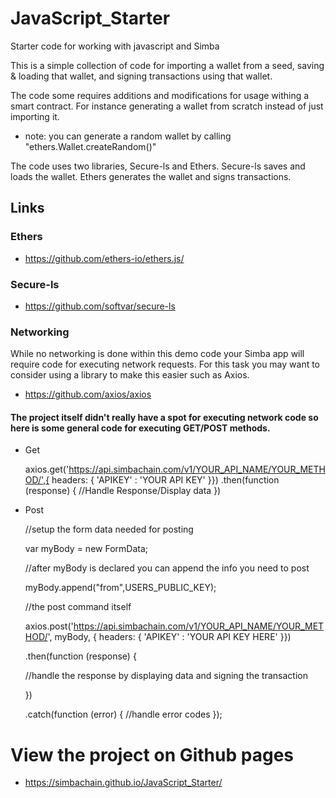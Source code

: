 # JavaScript_Starter
Starter code for working with javascript and Simba

This is a simple collection of code for importing a wallet from a seed, saving & loading that wallet, 
and signing transactions using that wallet.

The code some requires additions and modifications for usage withing a smart contract. For instance generating
a wallet from scratch instead of just importing it.
* note: you can generate a random wallet by calling "ethers.Wallet.createRandom()"

The code uses two libraries, Secure-ls and Ethers. Secure-ls saves and loads the wallet. Ethers generates the wallet
and signs transactions.

## Links
### Ethers
* https://github.com/ethers-io/ethers.js/
### Secure-ls
* https://github.com/softvar/secure-ls
### Networking
While no networking is done within this demo code your Simba app will require code for executing network requests.
For this task you may want to consider using a library to make this easier such as Axios.
* https://github.com/axios/axios

#### The project itself didn't really have a spot for executing network code so here is some general code for executing GET/POST methods.


* Get

  axios.get('https://api.simbachain.com/v1/YOUR_API_NAME/YOUR_METHOD/',{
        headers: {
                'APIKEY' : 'YOUR API KEY'
            }})
            .then(function (response) {
            //Handle Response/Display data
            })
            
            
* Post

    //setup the form data needed for posting
        
    var myBody = new FormData;
        
    //after myBody is declared you can append the info you need to post
        
    myBody.append("from",USERS_PUBLIC_KEY);
       

    //the post command itself
    
    axios.post('https://api.simbachain.com/v1/YOUR_API_NAME/YOUR_METHOD/', myBody, {
            headers: {
                'APIKEY' : 'YOUR API KEY HERE'
            }})
            
  .then(function (response) {
  
   //handle the response by displaying data and signing the transaction    
    
    })
    
  .catch(function (error) {
    //handle error codes
  });
  



# View the project on Github pages
* https://simbachain.github.io/JavaScript_Starter/
